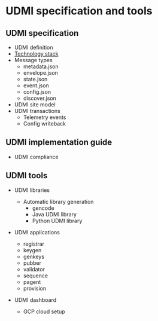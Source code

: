# UDMI specification and tools

## UDMI specification

* UDMI definition
* [Technology stack](tech_stack.md)
* Message types
  * metadata.json
  * envelope.json
  * state.json
  * event.json
  * config.json
  * discover.json
* UDMI site model
* UDMI transactions
  * Telemetry events
  * Config writeback

## UDMI implementation guide

* UDMI compliance

## UDMI tools

* UDMI libraries

  * Automatic library generation
    * gencode
    * Java UDMI library
    * Python UDMI library

* UDMI applications
  * registrar
  * keygen 
  * genkeys
  * pubber
  * validator
  * sequence
  * pagent
  * provision

* UDMI dashboard
  * GCP cloud setup
